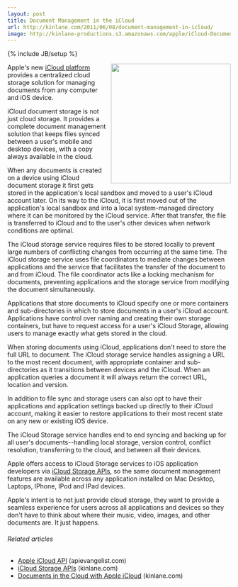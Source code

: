 ```yaml
---
layout: post
title: Document Management in the iCloud
url: http://kinlane.com/2011/06/08/document-management-in-icloud/
image: http://kinlane-productions.s3.amazonaws.com/apple/iCloud-Document-Storage.png
---
```

{% include JB/setup %}
<p>
     <img src="http://kinlane-productions.s3.amazonaws.com/apple/iCloud-Document-Storage.png"  width="270" align="right" />Apple's new <a title="iCloud Platform" href="http://www.apple.com/icloud/">iCloud platform</a> provides a centralized cloud storage solution for managing documents from any computer and iOS device.
</p>

<p>
     iCloud document storage is not just cloud storage. It provides a complete document management solution that keeps files synced between a user's mobile and desktop devices, with a copy always available in the cloud.
</p>

<p>
     When any documents is created on a device using iCloud document storage it first gets stored in the application's local sandbox and moved to a user's iCloud account later. On its way to the iCloud, it is first moved out of the application's local sandbox and into a local system-managed directory where it can be monitored by the iCloud service. After that transfer, the file is transferred to iCloud and to the user's other devices when network conditions are optimal.
</p>

<p>
     The iCloud storage service requires files to be stored locally to prevent large numbers of conflicting changes from occurring at the same time. The iCloud storage service uses file coordinators to mediate changes between applications and the service that facilitates the transfer of the document to and from iCloud. The file coordinator acts like a locking mechanism for documents, preventing applications and the storage service from modifying the document simultaneously.
</p>

<p>
     Applications that store documents to iCloud specify one or more containers and sub-directories in which to store documents in a user's iCloud account. Applications have control over naming and creating their own storage containers, but have to request access for a user's iCloud Storage, allowing users to manage exactly what gets stored in the cloud.
</p>

<p>
     When storing documents using iCloud, applications don't need to store the full URL to document. The iCloud storage service handles assigning a URL to the most recent document, with appropriate container and sub-directories as it transitions between devices and the iCloud. When an application queries a document it will always return the correct URL, location and version.
</p>

<p>
     In addition to file sync and storage users can also opt to have their applications and application settings backed up directly to their iCloud account, making it easier to restore applications to their most recent state on any new or existing iOS device.
</p>

<p>
     The iCloud Storage service handles end to end syncing and backing up for all user's documents--handling local storage, version control, conflict resolution, transferring to the cloud, and between all their devices.
</p>

<p>
     Apple offers access to iCloud Storage services to iOS application developers via <a title="iCloud Storage APIs" href="http://blog.apievangelist.com/2011/06/08/icloud-storage-apis/">iCloud Storage APIs</a>, so the same document management features are available across any application installed on Mac Desktop, Laptops, IPhone, IPod and IPad devices.
</p>

<p>
     Apple's intent is to not just provide cloud storage, they want to provide a seamless experience for users across all applications and devices so they don't have to think about where their music, video, images, and other documents are. It just happens.
</p>
<h6 class="zemanta-related-title c2">
     Related articles
</h6>
<ul class="zemanta-article-ul">
     <li class="zemanta-article-ul-li">
          <a href="http://blog.apievangelist.com/2011/06/06/apple-icloud-api/">Apple iCloud API</a> (apievangelist.com)
     </li>
     <li class="zemanta-article-ul-li">
          <a href="http://www.kinlane.com/2011/06/icloud-storage-apis/">iCloud Storage APIs</a> (kinlane.com)
     </li>
     <li class="zemanta-article-ul-li">
          <a href="http://www.kinlane.com/2011/06/documents-in-the-cloud-with-apple-icloud/">Documents in the Cloud with Apple iCloud</a> (kinlane.com)
     </li>
</ul>